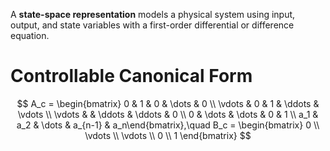 A **state-space representation** models a physical system using input, output, and state variables with a first-order differential or difference equation. 



# Controllable Canonical Form

$$
A_c = \begin{bmatrix} 0 & 1 & 0 & \dots & 0 \\ \vdots & 0 & 1 & \ddots & \vdots \\ \vdots & & \ddots & \ddots & 0 \\ 0 & \dots & \dots & 0 & 1 \\ a_1 & a_2 & \dots & a_{n-1} & a_n\end{bmatrix},\quad B_c = \begin{bmatrix} 0 \\ \vdots \\ \vdots \\ 0 \\ 1 \end{bmatrix}
$$